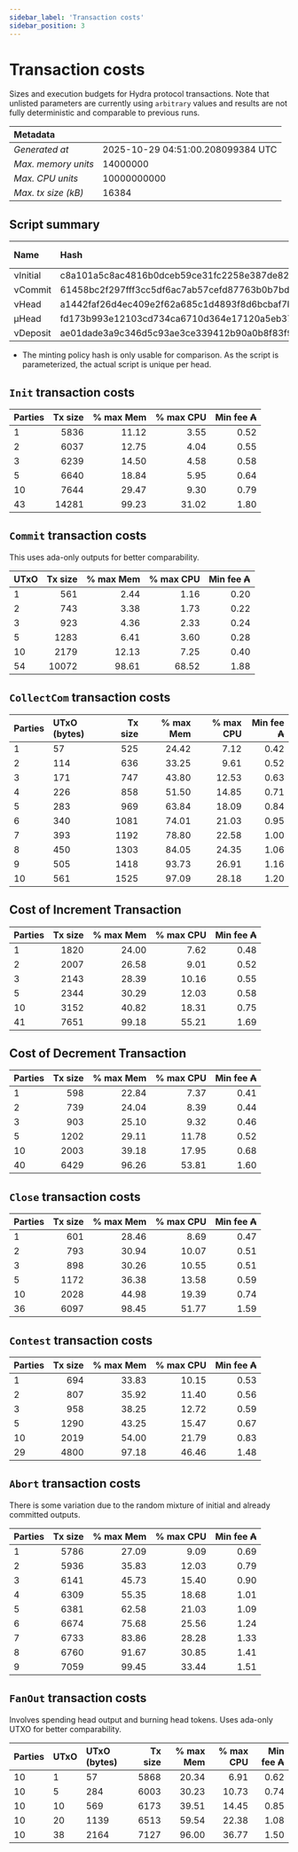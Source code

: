 ```yaml
--- 
sidebar_label: 'Transaction costs' 
sidebar_position: 3 
--- 
```


# Transaction costs 

Sizes and execution budgets for Hydra protocol transactions. Note that unlisted parameters are currently using `arbitrary` values and results are not fully deterministic and comparable to previous runs.

| Metadata | |
| :--- | :--- |
| _Generated at_ | 2025-10-29 04:51:00.208099384 UTC |
| _Max. memory units_ | 14000000 |
| _Max. CPU units_ | 10000000000 |
| _Max. tx size (kB)_ | 16384 |

## Script summary

| Name   | Hash | Size (Bytes) 
| :----- | :--- | -----------: 
| νInitial | c8a101a5c8ac4816b0dceb59ce31fc2258e387de828f02961d2f2045 | 2652 | 
| νCommit | 61458bc2f297fff3cc5df6ac7ab57cefd87763b0b7bd722146a1035c | 685 | 
| νHead | a1442faf26d4ec409e2f62a685c1d4893f8d6bcbaf7bcb59d6fa1340 | 14599 | 
| μHead | fd173b993e12103cd734ca6710d364e17120a5eb37a224c64ab2b188* | 5284 | 
| νDeposit | ae01dade3a9c346d5c93ae3ce339412b90a0b8f83f94ec6baa24e30c | 1102 | 

* The minting policy hash is only usable for comparison. As the script is parameterized, the actual script is unique per head.

## `Init` transaction costs

| Parties | Tx size | % max Mem | % max CPU | Min fee ₳ |
| :------ | ------: | --------: | --------: | --------: |
| 1| 5836 | 11.12 | 3.55 | 0.52 |
| 2| 6037 | 12.75 | 4.04 | 0.55 |
| 3| 6239 | 14.50 | 4.58 | 0.58 |
| 5| 6640 | 18.84 | 5.95 | 0.64 |
| 10| 7644 | 29.47 | 9.30 | 0.79 |
| 43| 14281 | 99.23 | 31.02 | 1.80 |


## `Commit` transaction costs
 This uses ada-only outputs for better comparability.

| UTxO | Tx size | % max Mem | % max CPU | Min fee ₳ |
| :--- | ------: | --------: | --------: | --------: |
| 1| 561 | 2.44 | 1.16 | 0.20 |
| 2| 743 | 3.38 | 1.73 | 0.22 |
| 3| 923 | 4.36 | 2.33 | 0.24 |
| 5| 1283 | 6.41 | 3.60 | 0.28 |
| 10| 2179 | 12.13 | 7.25 | 0.40 |
| 54| 10072 | 98.61 | 68.52 | 1.88 |


## `CollectCom` transaction costs

| Parties | UTxO (bytes) |Tx size | % max Mem | % max CPU | Min fee ₳ |
| :------ | :----------- |------: | --------: | --------: | --------: |
| 1 | 57 | 525 | 24.42 | 7.12 | 0.42 |
| 2 | 114 | 636 | 33.25 | 9.61 | 0.52 |
| 3 | 171 | 747 | 43.80 | 12.53 | 0.63 |
| 4 | 226 | 858 | 51.50 | 14.85 | 0.71 |
| 5 | 283 | 969 | 63.84 | 18.09 | 0.84 |
| 6 | 340 | 1081 | 74.01 | 21.03 | 0.95 |
| 7 | 393 | 1192 | 78.80 | 22.58 | 1.00 |
| 8 | 450 | 1303 | 84.05 | 24.35 | 1.06 |
| 9 | 505 | 1418 | 93.73 | 26.91 | 1.16 |
| 10 | 561 | 1525 | 97.09 | 28.18 | 1.20 |


## Cost of Increment Transaction

| Parties | Tx size | % max Mem | % max CPU | Min fee ₳ |
| :------ | ------: | --------: | --------: | --------: |
| 1| 1820 | 24.00 | 7.62 | 0.48 |
| 2| 2007 | 26.58 | 9.01 | 0.52 |
| 3| 2143 | 28.39 | 10.16 | 0.55 |
| 5| 2344 | 30.29 | 12.03 | 0.58 |
| 10| 3152 | 40.82 | 18.31 | 0.75 |
| 41| 7651 | 99.18 | 55.21 | 1.69 |


## Cost of Decrement Transaction

| Parties | Tx size | % max Mem | % max CPU | Min fee ₳ |
| :------ | ------: | --------: | --------: | --------: |
| 1| 598 | 22.84 | 7.37 | 0.41 |
| 2| 739 | 24.04 | 8.39 | 0.44 |
| 3| 903 | 25.10 | 9.32 | 0.46 |
| 5| 1202 | 29.11 | 11.78 | 0.52 |
| 10| 2003 | 39.18 | 17.95 | 0.68 |
| 40| 6429 | 96.26 | 53.81 | 1.60 |


## `Close` transaction costs

| Parties | Tx size | % max Mem | % max CPU | Min fee ₳ |
| :------ | ------: | --------: | --------: | --------: |
| 1| 601 | 28.46 | 8.69 | 0.47 |
| 2| 793 | 30.94 | 10.07 | 0.51 |
| 3| 898 | 30.26 | 10.55 | 0.51 |
| 5| 1172 | 36.38 | 13.58 | 0.59 |
| 10| 2028 | 44.98 | 19.39 | 0.74 |
| 36| 6097 | 98.45 | 51.77 | 1.59 |


## `Contest` transaction costs

| Parties | Tx size | % max Mem | % max CPU | Min fee ₳ |
| :------ | ------: | --------: | --------: | --------: |
| 1| 694 | 33.83 | 10.15 | 0.53 |
| 2| 807 | 35.92 | 11.40 | 0.56 |
| 3| 958 | 38.25 | 12.72 | 0.59 |
| 5| 1290 | 43.25 | 15.47 | 0.67 |
| 10| 2019 | 54.00 | 21.79 | 0.83 |
| 29| 4800 | 97.18 | 46.46 | 1.48 |


## `Abort` transaction costs
There is some variation due to the random mixture of initial and already committed outputs.

| Parties | Tx size | % max Mem | % max CPU | Min fee ₳ |
| :------ | ------: | --------: | --------: | --------: |
| 1| 5786 | 27.09 | 9.09 | 0.69 |
| 2| 5936 | 35.83 | 12.03 | 0.79 |
| 3| 6141 | 45.73 | 15.40 | 0.90 |
| 4| 6309 | 55.35 | 18.68 | 1.01 |
| 5| 6381 | 62.58 | 21.03 | 1.09 |
| 6| 6674 | 75.68 | 25.56 | 1.24 |
| 7| 6733 | 83.86 | 28.28 | 1.33 |
| 8| 6760 | 91.67 | 30.85 | 1.41 |
| 9| 7059 | 99.45 | 33.44 | 1.51 |


## `FanOut` transaction costs
Involves spending head output and burning head tokens. Uses ada-only UTXO for better comparability.

| Parties | UTxO  | UTxO (bytes) | Tx size | % max Mem | % max CPU | Min fee ₳ |
| :------ | :---- | :----------- | ------: | --------: | --------: | --------: |
| 10 | 1 | 57 | 5868 | 20.34 | 6.91 | 0.62 |
| 10 | 5 | 284 | 6003 | 30.23 | 10.73 | 0.74 |
| 10 | 10 | 569 | 6173 | 39.51 | 14.45 | 0.85 |
| 10 | 20 | 1139 | 6513 | 59.54 | 22.38 | 1.08 |
| 10 | 38 | 2164 | 7127 | 96.00 | 36.77 | 1.50 |


